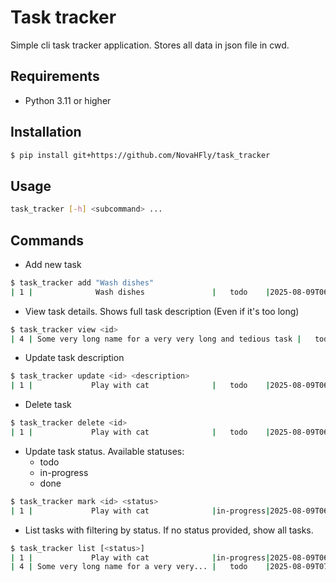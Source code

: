 # Task tracker
Simple cli task tracker application. Stores all data in json file in cwd.

## Requirements
- Python 3.11 or higher

## Installation
```bash
$ pip install git+https://github.com/NovaHFly/task_tracker
```

## Usage
```bash
task_tracker [-h] <subcommand> ...
```

## Commands
- Add new task
```bash
$ task_tracker add "Wash dishes"
| 1 |              Wash dishes               |   todo    |2025-08-09T06:00:00.000000|2025-08-09T06:00:00.000000|
```
- View task details. Shows full task description (Even if it's too long)
```bash
$ task_tracker view <id>
| 4 | Some very long name for a very very long and tedious task |   todo    |2025-08-09T07:00:00.000000|2025-08-09T06:00:00.000000|
```
- Update task description
```bash
$ task_tracker update <id> <description>
| 1 |             Play with cat              |   todo    |2025-08-09T06:00:00.000000|2025-08-09T08:00:00.000000|
```
- Delete task
```bash
$ task_tracker delete <id>
| 1 |             Play with cat              |   todo    |2025-08-09T06:00:00.000000|2025-08-09T08:00:00.000000|
```
- Update task status. Available statuses:
  - todo
  - in-progress
  - done
```bash
$ task_tracker mark <id> <status>
| 1 |             Play with cat              |in-progress|2025-08-09T06:00:00.000000|2025-08-09T08:00:00.000000|
```
- List tasks with filtering by status. If no status provided, show all tasks.
```bash
$ task_tracker list [<status>]
| 1 |             Play with cat              |in-progress|2025-08-09T06:00:00.000000|2025-08-09T08:00:00.000000|
| 4 | Some very long name for a very very... |   todo    |2025-08-09T07:00:00.000000|2025-08-09T06:00:00.000000|
```